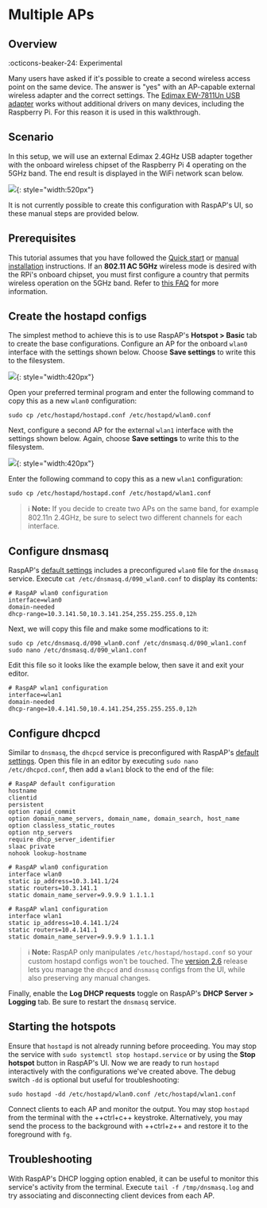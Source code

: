 # Multiple APs

## Overview
:octicons-beaker-24: Experimental

Many users have asked if it's possible to create a second wireless access point on the same device. The answer is "yes" with an AP-capable external wireless adapter and the correct settings.
The [Edimax EW-7811Un USB adapter](https://www.edimax.com/edimax/merchandise/merchandise_detail/data/edimax/us/wireless_adapters_n150/ew-7811un/) works without additional drivers on many devices, including the Raspberry Pi.
For this reason it is used in this walkthrough.

## Scenario
In this setup, we will use an external Edimax 2.4GHz USB adapter together with the onboard wireless chipset of the Raspberry Pi 4 operating on the 5GHz band. The end result is displayed in the WiFi network scan below.

![](https://user-images.githubusercontent.com/229399/121822121-a380ef80-cc9d-11eb-94a1-d404adc07b78.png){: style="width:520px"}

It is not currently possible to create this configuration with RaspAP's UI, so these manual steps are provided below.

## Prerequisites
This tutorial assumes that you have followed the [Quick start](index.md#quick-start) or [manual installation](manual.md) instructions.
If an **802.11 AC 5GHz** wireless mode is desired with the RPi's onboard chipset, you must first configure a country that permits wireless operation on the 5GHz band. Refer to [this FAQ](faq.md#80211ac) for more information.

## Create the hostapd configs
The simplest method to achieve this is to use RaspAP's **Hotspot > Basic** tab to create the base configurations. Configure an AP for the onboard `wlan0` interface with the settings shown below. Choose **Save settings** to write this to the filesystem. 

![](https://user-images.githubusercontent.com/229399/121924564-5011ae80-cd3c-11eb-81c8-114972d1a05b.png){: style="width:420px"}

Open your preferred terminal program and enter the following command to copy this as a new `wlan0` configuration:

```
sudo cp /etc/hostapd/hostapd.conf /etc/hostapd/wlan0.conf
```

Next, configure a second AP for the external `wlan1` interface with the settings shown below. Again, choose **Save settings** to write this to the filesystem.

![](https://user-images.githubusercontent.com/229399/121924637-63247e80-cd3c-11eb-94b1-bf4e1f848fd3.png){: style="width:420px"}

Enter the following command to copy this as a new `wlan1` configuration:

```
sudo cp /etc/hostapd/hostapd.conf /etc/hostapd/wlan1.conf
```

> :information_source: **Note:** If you decide to create two APs on the same band, for example 802.11n 2.4GHz, be sure to select two different channels for each interface.

## Configure dnsmasq
RaspAP's [default settings](defaults.md) includes a preconfigured `wlan0` file for the `dnsmasq` service. Execute `cat /etc/dnsmasq.d/090_wlan0.conf` to display its contents:

```
# RaspAP wlan0 configuration
interface=wlan0
domain-needed
dhcp-range=10.3.141.50,10.3.141.254,255.255.255.0,12h
```

Next, we will copy this file and make some modfications to it:

```
sudo cp /etc/dnsmasq.d/090_wlan0.conf /etc/dnsmasq.d/090_wlan1.conf
sudo nano /etc/dnsmasq.d/090_wlan1.conf
```

Edit this file so it looks like the example below, then save it and exit your editor.

```
# RaspAP wlan1 configuration
interface=wlan1
domain-needed
dhcp-range=10.4.141.50,10.4.141.254,255.255.255.0,12h
```

## Configure dhcpcd
Similar to `dnsmasq`, the `dhcpcd` service is preconfigured with RaspAP's [default settings](defaults.md). Open this file in an editor by executing `sudo nano /etc/dhcpcd.conf`, then add a `wlan1` block to the end of the file:

```
# RaspAP default configuration
hostname
clientid
persistent
option rapid_commit
option domain_name_servers, domain_name, domain_search, host_name
option classless_static_routes
option ntp_servers
require dhcp_server_identifier
slaac private
nohook lookup-hostname

# RaspAP wlan0 configuration
interface wlan0
static ip_address=10.3.141.1/24
static routers=10.3.141.1
static domain_name_server=9.9.9.9 1.1.1.1

# RaspAP wlan1 configuration
interface wlan1
static ip_address=10.4.141.1/24
static routers=10.4.141.1
static domain_name_server=9.9.9.9 1.1.1.1
```

> :information_source: **Note:** RaspAP only manipulates `/etc/hostapd/hostapd.conf` so your custom hostapd configs won't be touched. The [version 2.6](https://github.com/billz/raspap-webgui/releases/tag/2.6-beta) release lets you manage the `dhcpcd` and `dnsmasq` configs from the UI, while also preserving any manual changes.

Finally, enable the **Log DHCP requests** toggle on RaspAP's **DHCP Server > Logging** tab. Be sure to restart the `dnsmasq` service. 
## Starting the hotspots
Ensure that `hostapd` is not already running before proceeding. You may stop the service with `sudo systemctl stop hostapd.service` or by using the **Stop hotspot** button in RaspAP's UI.
Now we are ready to run `hostapd` interactively with the configurations we've created above. The debug switch `-dd` is optional but useful for troubleshooting:

```
sudo hostapd -dd /etc/hostapd/wlan0.conf /etc/hostapd/wlan1.conf
```

Connect clients to each AP and monitor the output. You may stop `hostapd` from the terminal with the ++ctrl+c++ keystroke. Alternatively, you may send the process to the background with ++ctrl+z++ and restore it to the foreground with `fg`.

## Troubleshooting
With RaspAP's DHCP logging option enabled, it can be useful to monitor this service's activity from the terminal. Execute `tail -f /tmp/dnsmasq.log` and try associating and disconnecting client devices from each AP.

